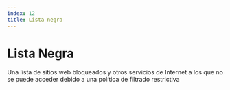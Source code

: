 ```yaml
---
index: 12
title: Lista negra
---
```

# Lista Negra

Una lista de sitios web bloqueados y otros servicios de Internet a los que no se puede acceder debido a una política de filtrado restrictiva